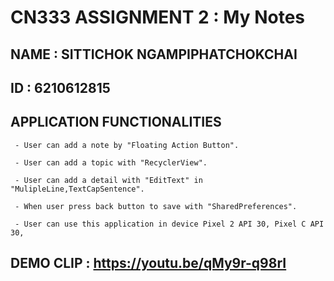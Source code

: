 # CN333 ASSIGNMENT 2 : My Notes
## NAME : SITTICHOK NGAMPIPHATCHOKCHAI

## ID : 6210612815

## APPLICATION FUNCTIONALITIES

     - User can add a note by "Floating Action Button".
    
     - User can add a topic with "RecyclerView".
    
     - User can add a detail with "EditText" in "MulipleLine,TextCapSentence".
    
     - When user press back button to save with "SharedPreferences".
    
     - User can use this application in device Pixel 2 API 30, Pixel C API 30, 
    
## DEMO CLIP : https://youtu.be/qMy9r-q98rI
    
